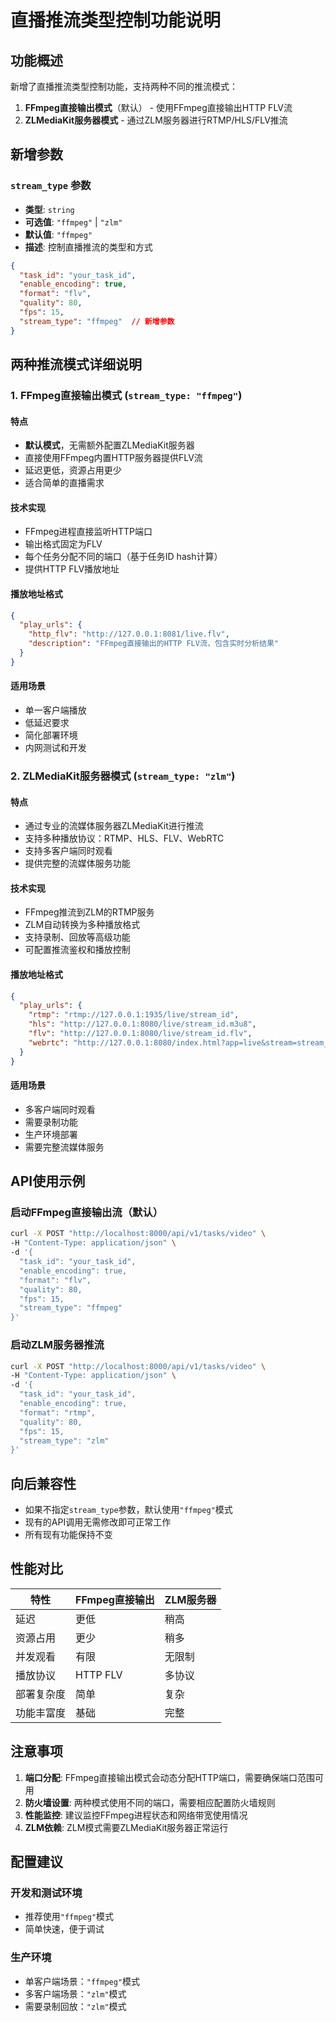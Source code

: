 # 直播推流类型控制功能说明

## 功能概述

新增了直播推流类型控制功能，支持两种不同的推流模式：

1. **FFmpeg直接输出模式**（默认） - 使用FFmpeg直接输出HTTP FLV流
2. **ZLMediaKit服务器模式** - 通过ZLM服务器进行RTMP/HLS/FLV推流

## 新增参数

### `stream_type` 参数

- **类型**: `string`
- **可选值**: `"ffmpeg"` | `"zlm"`
- **默认值**: `"ffmpeg"`
- **描述**: 控制直播推流的类型和方式

```json
{
  "task_id": "your_task_id",
  "enable_encoding": true,
  "format": "flv",
  "quality": 80,
  "fps": 15,
  "stream_type": "ffmpeg"  // 新增参数
}
```

## 两种推流模式详细说明

### 1. FFmpeg直接输出模式 (`stream_type: "ffmpeg"`)

#### 特点
- **默认模式**，无需额外配置ZLMediaKit服务器
- 直接使用FFmpeg内置HTTP服务器提供FLV流
- 延迟更低，资源占用更少
- 适合简单的直播需求

#### 技术实现
- FFmpeg进程直接监听HTTP端口
- 输出格式固定为FLV
- 每个任务分配不同的端口（基于任务ID hash计算）
- 提供HTTP FLV播放地址

#### 播放地址格式
```json
{
  "play_urls": {
    "http_flv": "http://127.0.0.1:8081/live.flv",
    "description": "FFmpeg直接输出的HTTP FLV流，包含实时分析结果"
  }
}
```

#### 适用场景
- 单一客户端播放
- 低延迟要求
- 简化部署环境
- 内网测试和开发

### 2. ZLMediaKit服务器模式 (`stream_type: "zlm"`)

#### 特点
- 通过专业的流媒体服务器ZLMediaKit进行推流
- 支持多种播放协议：RTMP、HLS、FLV、WebRTC
- 支持多客户端同时观看
- 提供完整的流媒体服务功能

#### 技术实现
- FFmpeg推流到ZLM的RTMP服务
- ZLM自动转换为多种播放格式
- 支持录制、回放等高级功能
- 可配置推流鉴权和播放控制

#### 播放地址格式
```json
{
  "play_urls": {
    "rtmp": "rtmp://127.0.0.1:1935/live/stream_id",
    "hls": "http://127.0.0.1:8080/live/stream_id.m3u8",
    "flv": "http://127.0.0.1:8080/live/stream_id.flv",
    "webrtc": "http://127.0.0.1:8080/index.html?app=live&stream=stream_id&type=webrtc"
  }
}
```

#### 适用场景
- 多客户端同时观看
- 需要录制功能
- 生产环境部署
- 需要完整流媒体服务

## API使用示例

### 启动FFmpeg直接输出流（默认）

```bash
curl -X POST "http://localhost:8000/api/v1/tasks/video" \
-H "Content-Type: application/json" \
-d '{
  "task_id": "your_task_id",
  "enable_encoding": true,
  "format": "flv",
  "quality": 80,
  "fps": 15,
  "stream_type": "ffmpeg"
}'
```

### 启动ZLM服务器推流

```bash
curl -X POST "http://localhost:8000/api/v1/tasks/video" \
-H "Content-Type: application/json" \
-d '{
  "task_id": "your_task_id", 
  "enable_encoding": true,
  "format": "rtmp",
  "quality": 80,
  "fps": 15,
  "stream_type": "zlm"
}'
```

## 向后兼容性

- 如果不指定`stream_type`参数，默认使用`"ffmpeg"`模式
- 现有的API调用无需修改即可正常工作
- 所有现有功能保持不变

## 性能对比

| 特性 | FFmpeg直接输出 | ZLM服务器 |
|------|-------------|----------|
| 延迟 | 更低 | 稍高 |
| 资源占用 | 更少 | 稍多 |
| 并发观看 | 有限 | 无限制 |
| 播放协议 | HTTP FLV | 多协议 |
| 部署复杂度 | 简单 | 复杂 |
| 功能丰富度 | 基础 | 完整 |

## 注意事项

1. **端口分配**: FFmpeg直接输出模式会动态分配HTTP端口，需要确保端口范围可用
2. **防火墙设置**: 两种模式使用不同的端口，需要相应配置防火墙规则
3. **性能监控**: 建议监控FFmpeg进程状态和网络带宽使用情况
4. **ZLM依赖**: ZLM模式需要ZLMediaKit服务器正常运行

## 配置建议

### 开发和测试环境
- 推荐使用`"ffmpeg"`模式
- 简单快速，便于调试

### 生产环境
- 单客户端场景：`"ffmpeg"`模式
- 多客户端场景：`"zlm"`模式
- 需要录制回放：`"zlm"`模式 